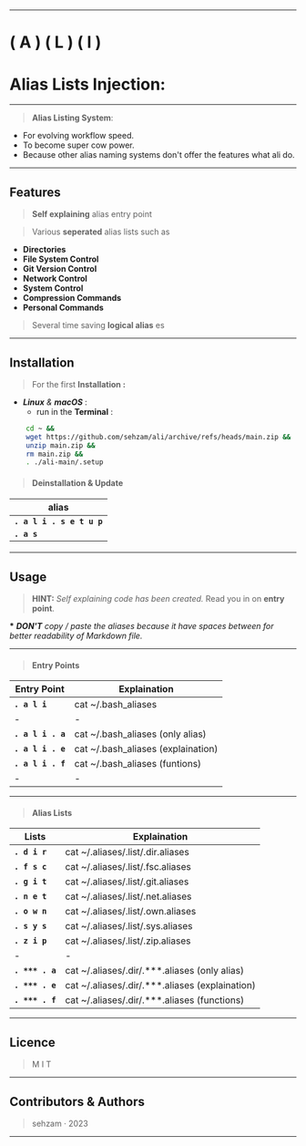 #
---
# ( A ) ( L ) ( I ) 
# Alias Lists Injection: 

---
> __Alias Listing System__: 

  - For evolving workflow speed.
  - To become super cow power.
  - Because other alias naming systems don't offer the features what ali do.

  ---
## Features

> __Self explaining__ alias entry point

> Various __seperated__ alias lists such as 
  
  - __Directories__
  - __File System Control__
  - __Git Version Control__
  - __Network Control__
  - __System Control__
  - __Compression Commands__
  - __Personal Commands__ 
> Several time saving __logical alias__ es

---
##  Installation

> For the first __Installation :__ 
 
 - ___Linux__ & __macOS___ : 
   - run in the __Terminal__ :
  
```bash
    cd ~ && 
    wget https://github.com/sehzam/ali/archive/refs/heads/main.zip && 
    unzip main.zip && 
    rm main.zip && 
    . ./ali-main/.setup
```
> #### __Deinstallation__ __&__                     __Update__  

| alias                          |
|--------------------------------|
| __`. a l i . s e t u p`__  |     
 __`. a s`__  |                    

> #### 


---
## Usage

> __HINT:__ _Self explaining code has been created._ Read you in on __entry point__.

__*__ ____DON'T__ copy / paste the aliases because it have spaces between for better readability of Markdown file_._


---

> #### Entry Points
|        Entry Point         |         Explaination                   |
|----------------------------|----------------------------------------|
| __`. a l i`__              | cat ~/.bash_aliases                    |
|-|-|
| __`. a l i . a`__          | cat ~/.bash_aliases (only alias)       |
| __`. a l i . e`__          | cat ~/.bash_aliases (explaination)     |
| __`. a l i . f`__          | cat ~/.bash_aliases (funtions)         |
|-|-|

---

> #### Alias Lists
|        Lists               |            Explaination                  |
|----------------------------|------------------------------------------|
| __`. d i r`__              | cat ~/.aliases/.list/.dir.aliases              | 
| __`. f s c`__              | cat ~/.aliases/.list/.fsc.aliases              | 
| __`. g i t`__              | cat ~/.aliases/.list/.git.aliases              | 
| __`. n e t`__              | cat ~/.aliases/.list/.net.aliases              | 
| __`. o w n`__              | cat ~/.aliases/.list/.own.aliases              | 
| __`. s y s`__              | cat ~/.aliases/.list/.sys.aliases              | 
| __`. z i p`__              | cat ~/.aliases/.list/.zip.aliases              | 
|-|-|
| __`. *** . a`__          | cat ~/.aliases/.dir/.***.aliases (only alias)  |
| __`. *** . e`__          | cat ~/.aliases/.dir/.***.aliases (explaination)|
| __`. *** . f`__          | cat ~/.aliases/.dir/.***.aliases (functions)   |

---
## Licence

> M  I  T
---
## Contributors & Authors

> sehzam · 2023
---